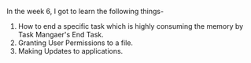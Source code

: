 In the week 6, I got to learn the following things-

1. How to end a specific task which is highly consuming the memory by Task Mangaer's End Task.
2. Granting User Permissions to a file.
3. Making Updates to applications.
